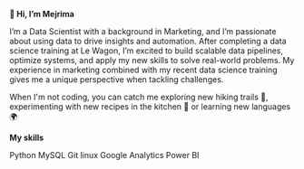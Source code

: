 **👋 Hi, I’m Mejrima**

I’m a Data Scientist with a background in Marketing, and I’m passionate about using data to drive insights and automation. 
After completing a data science training at Le Wagon, I’m excited to build scalable data pipelines, optimize systems, and apply my new skills to solve real-world problems. 
My experience in marketing combined with my recent data science training gives me a unique perspective when tackling challenges.

When I'm not coding, you can catch me exploring new hiking trails 🥾, experimenting with new recipes in the kitchen 🍳 or learning new languages 🌍

**My skills**

Python MySQL Git linux Google Analytics Power BI


<!---
MeyMej/MeyMej is a ✨ special ✨ repository because its `README.md` (this file) appears on your GitHub profile.
You can click the Preview link to take a look at your changes.
--->

